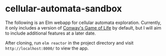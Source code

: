 # cellular-automata-sandbox

The following is an Elm webapp for cellular automata exploration. Currently, it only includes a version of [Conway's Game of Life](https://en.wikipedia.org/wiki/Conway%27s_Game_of_Life) by default, but I will aim to include additional features at a later date.

After cloning, run ```elm reactor``` in the project directory and visit ```http://localhost:8000/``` to view the app.
